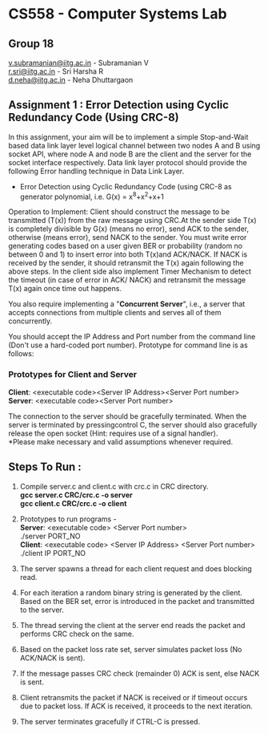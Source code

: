 # CS558 - Computer Systems Lab
## Group 18

v.subramanian@iitg.ac.in - Subramanian V<br>
r.sri@iitg.ac.in - Sri Harsha R<br>
d.neha@iitg.ac.in - Neha Dhuttargaon

## Assignment 1 : Error Detection using Cyclic Redundancy Code (Using CRC-8)
In this assignment, your aim will be to implement a simple Stop-and-Wait based data link layer level logical channel between two nodes A and B using socket API, where node A and node B are the client and the server for the socket interface respectively. Data link layer protocol should provide the following
Error handling technique in Data Link Layer.
- Error Detection using Cyclic Redundancy Code (using CRC-8 as generator polynomial,
i.e. G(x) = x<sup>8</sup>+x<sup>2</sup>+x+1

Operation to Implement:
Client should construct the message to be transmitted (T(x)) from the raw message using CRC.At the sender side T(x) is completely divisible by G(x) (means no error), send ACK to the sender,
otherwise (means error), send NACK to the sender. You must write error generating codes based on a user given BER or probability (random no
between 0 and 1) to insert error into both T(x)and ACK/NACK. If NACK is received by the sender, it should retransmit the T(x) again following the above steps.
In the client side also implement Timer Mechanism to detect the timeout (in case of error in ACK/ NACK) and retransmit the message T(x) again once time out happens.

You also require implementing a "**Concurrent Server**", i.e., a server that accepts connections from
multiple clients and serves all of them concurrently.

You should accept the IP Address and Port number from the command line (Don't use a hard-coded port
number). Prototype for command line is as follows:

### Prototypes for Client and Server
**Client**: \<executable code>\<Server IP Address>\<Server Port number> <br>
**Server**: \<executable code>\<Server Port number>

The connection to the server should be gracefully terminated. When the server is terminated by pressingcontrol C, the server should also gracefully release the open socket (Hint: requires use of a signal
handler). <br>
*Please make necessary and valid assumptions whenever required.

## Steps To Run :

1. Compile server.c and client.c with crc.c in CRC directory. <br>
   **gcc server.c CRC/crc.c -o server<br>**
   **gcc client.c CRC/crc.c -o client**

2. Prototypes to run programs -<br>
   **Server**: \<executable code> \<Server Port number> <br>
   ./server PORT_NO<br>
   **Client**: \<executable code> \<Server IP Address> \<Server Port number> <br>
   ./client IP PORT_NO

3. The server spawns a thread for each client request and does blocking read.

4. For each iteration a random binary string is generated by the client. Based on the BER set, error is introduced in the packet and transmitted to the server.

5. The thread serving the client at the server end reads the packet and performs CRC check on the same. 

6. Based on the packet loss rate set, server simulates packet loss (No ACK/NACK is sent).

7. If the message passes CRC check (remainder 0) ACK is sent, else NACK is sent.

8. Client retransmits the packet if NACK is received or if timeout occurs due to packet loss. If ACK is received, it proceeds to the next iteration.

9. The server terminates gracefully if CTRL-C is pressed.
